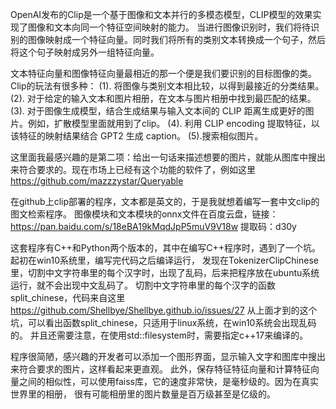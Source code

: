 OpenAI发布的Clip是一个基于图像和文本并行的多模态模型，CLIP模型的效果实现了图像和文本向同一个特征空间映射的能力。
当进行图像识别时，我们将待识别的图像映射成一个特征向量。同时我们将所有的类别文本转换成一个句子，然后将这个句子映射成另外一组特征向量。

文本特征向量和图像特征向量最相近的那一个便是我们要识别的目标图像的类。
Clip的玩法有很多种：
(1).
将图像与类别文本相比较，以得到最接近的分类结果。
(2).
对于给定的输入文本和图片相册，在文本与图片相册中找到最匹配的结果。
(3).
对于图像生成模型，结合生成结果与输入文本间的 CLIP 距离生成更好的图片。例如，扩散模型里面就用到了clip。
(4).
利用 CLIP encoding 提取特征，以该特征的映射结果结合 GPT2 生成 caption。
(5).搜索相似图片。

这里面我最感兴趣的是第二项：给出一句话来描述想要的图片，就能从图库中搜出来符合要求的。现在市场上已经有这个功能的软件了，例如这里
https://github.com/mazzzystar/Queryable


在github上clip部署的程序，文本都是英文的，于是我就想着编写一套中文clip的图文检索程序。
图像模块和文本模块的onnx文件在百度云盘，链接：https://pan.baidu.com/s/18eBA19kMqdJpP5muV9V18w 
提取码：d30y

这套程序有C++和Python两个版本的，其中在编写C++程序时，遇到了一个坑。起初在win10系统里，编写完代码之后编译运行，
发现在TokenizerClipChinese里，切割中文字符串里的每个汉字时，出现了乱码，后来把程序放在ubuntu系统运行，就不会出现中文乱码了。
切割中文字符串里的每个汉字的函数split_chinese，代码来自这里 https://github.com/Shellbye/Shellbye.github.io/issues/27
从上面才到的这个坑，可以看出函数split_chinese，只适用于linux系统，在win10系统会出现乱码的。
并且还需要注意，在使用std::filesystem时，需要指定c++17来编译的。


程序很简陋，感兴趣的开发者可以添加一个图形界面，显示输入文字和图库中搜出来符合要求的图片，这样看起来更直观。
此外，保存特征特征向量和计算特征向量之间的相似性，可以使用faiss库，它的速度非常快，是毫秒级的。因为在真实世界里的相册，
很有可能相册里的图片数量是百万级甚至是亿级的。


